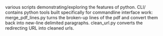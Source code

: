 various scripts demonstrating/exploring the features of python.
CLI/ contains python tools built specifically for commandline interface work:
    merge_pdf_lines.py turns the broken-up lines of the pdf and convert them back into new-line delimited paragraphs.
    clean_url.py converts the redirecting URL into cleaned urls.
